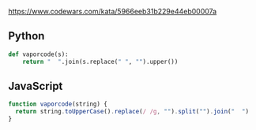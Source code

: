 https://www.codewars.com/kata/5966eeb31b229e44eb00007a

## Python
```python
def vaporcode(s):
    return "  ".join(s.replace(" ", "").upper())
```

## JavaScript
```js
function vaporcode(string) {
  return string.toUpperCase().replace(/ /g, "").split("").join("  ")
}
```